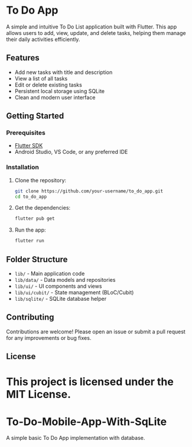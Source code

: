 # To Do App

A simple and intuitive To Do List application built with Flutter. This app allows users to add, view, update, and delete tasks, helping them manage their daily activities efficiently.

## Features
- Add new tasks with title and description
- View a list of all tasks
- Edit or delete existing tasks
- Persistent local storage using SQLite
- Clean and modern user interface

## Getting Started

### Prerequisites
- [Flutter SDK](https://flutter.dev/docs/get-started/install)
- Android Studio, VS Code, or any preferred IDE

### Installation
1. Clone the repository:
   ```sh
   git clone https://github.com/your-username/to_do_app.git
   cd to_do_app
   ```
2. Get the dependencies:
   ```sh
   flutter pub get
   ```
3. Run the app:
   ```sh
   flutter run
   ```

## Folder Structure
- `lib/` - Main application code
- `lib/data/` - Data models and repositories
- `lib/ui/` - UI components and views
- `lib/ui/cubit/` - State management (BLoC/Cubit)
- `lib/sqlite/` - SQLite database helper

## Contributing
Contributions are welcome! Please open an issue or submit a pull request for any improvements or bug fixes.

## License
This project is licensed under the MIT License.
=======
# To-Do-Mobile-App-With-SqLite
A simple basic To Do App implementation with database.

